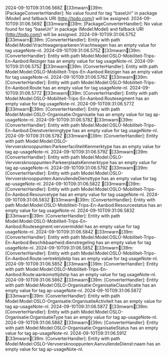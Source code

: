 2024-09-10T09:31:06.568Z [33mwarn[39m: [PackageConverterHandler]: No value found for tag "baseUri" in package (Model) and fallback URI (http://todo.com/) will be assigned.
2024-09-10T09:31:06.569Z [33mwarn[39m: [PackageConverterHandler]: No value found for tag "baseUri" in package (Model:Model) and fallback URI (http://todo.com/) will be assigned.
2024-09-10T09:31:06.575Z [33mwarn[39m: [ConverterHandler]: Entity with path Model:Model:Vrachtwagenparkeren:Vrachtwagen has an empty value for tag usageNote-nl.
2024-09-10T09:31:06.575Z [33mwarn[39m: [ConverterHandler]: Entity with path Model:Model:OSLO-Mobiliteit-Trips-En-Aanbod:Reiziger has an empty value for tag usageNote-nl.
2024-09-10T09:31:06.575Z [33mwarn[39m: [ConverterHandler]: Entity with path Model:Model:OSLO-Mobiliteit-Trips-En-Aanbod:Reiziger has an empty value for tag usageNote-nl.
2024-09-10T09:31:06.576Z [33mwarn[39m: [ConverterHandler]: Entity with path Model:Model:OSLO-Mobiliteit-Trips-En-Aanbod:Route has an empty value for tag usageNote-nl.
2024-09-10T09:31:06.577Z [33mwarn[39m: [ConverterHandler]: Entity with path Model:Model:OSLO-Mobiliteit-Trips-En-Aanbod:Routesegment has an empty value for tag usageNote-nl.
2024-09-10T09:31:06.577Z [33mwarn[39m: [ConverterHandler]: Entity with path Model:Model:OSLO-Organisatie:Organisatie has an empty value for tag ap-usageNote-nl.
2024-09-10T09:31:06.578Z [33mwarn[39m: [ConverterHandler]: Entity with path Model:Model:OSLO-Mobiliteit-Trips-En-Aanbod:Dienstverleningtype has an empty value for tag usageNote-nl.
2024-09-10T09:31:06.578Z [33mwarn[39m: [ConverterHandler]: Entity with path Model:Model:OSLO-Vervoersknooppunten:ParkeerfaciliteitKenmerktype has an empty value for tag ap-usageNote-nl.
2024-09-10T09:31:06.579Z [33mwarn[39m: [ConverterHandler]: Entity with path Model:Model:OSLO-Vervoersknooppunten:ParkeerplaatsKenmerktype has an empty value for tag ap-usageNote-nl.
2024-09-10T09:31:06.579Z [33mwarn[39m: [ConverterHandler]: Entity with path Model:Model:OSLO-Vervoersknooppunten:AanvullendeDiensttype has an empty value for tag ap-usageNote-nl.
2024-09-10T09:31:06.582Z [33mwarn[39m: [ConverterHandler]: Entity with path Model:Model:OSLO-Mobiliteit-Trips-En-Aanbod:Resourcetype has an empty value for tag usageNote-nl.
2024-09-10T09:31:06.583Z [33mwarn[39m: [ConverterHandler]: Entity with path Model:Model:OSLO-Mobiliteit-Trips-En-Aanbod:Resourcestatus has an empty value for tag usageNote-nl.
2024-09-10T09:31:06.583Z [33mwarn[39m: [ConverterHandler]: Entity with path Model:Model:OSLO-Mobiliteit-Trips-En-Aanbod:Routesegment:vervoermiddel has an empty value for tag usageNote-nl.
2024-09-10T09:31:06.584Z [33mwarn[39m: [ConverterHandler]: Entity with path Model:Model:OSLO-Mobiliteit-Trips-En-Aanbod:Beschikbaarheid:dienstregeling has an empty value for tag usageNote-nl.
2024-09-10T09:31:06.585Z [33mwarn[39m: [ConverterHandler]: Entity with path Model:Model:OSLO-Mobiliteit-Trips-En-Aanbod:Route:vertrektijdstip has an empty value for tag usageNote-nl.
2024-09-10T09:31:06.585Z [33mwarn[39m: [ConverterHandler]: Entity with path Model:Model:OSLO-Mobiliteit-Trips-En-Aanbod:Route:aankomsttijdstip has an empty value for tag usageNote-nl.
2024-09-10T09:31:06.586Z [33mwarn[39m: [ConverterHandler]: Entity with path Model:Model:OSLO-Organisatie:OrganisatieClassificatie has an empty value for tag ap-usageNote-nl.
2024-09-10T09:31:06.587Z [33mwarn[39m: [ConverterHandler]: Entity with path Model:Model:OSLO-Organisatie:OrganisatieActiviteit has an empty value for tag ap-usageNote-nl.
2024-09-10T09:31:06.587Z [33mwarn[39m: [ConverterHandler]: Entity with path Model:Model:OSLO-Organisatie:OrganisatieType has an empty value for tag ap-usageNote-nl.
2024-09-10T09:31:06.588Z [33mwarn[39m: [ConverterHandler]: Entity with path Model:Model:OSLO-Organisatie:OrganisatieStatus has an empty value for tag ap-usageNote-nl.
2024-09-10T09:31:06.591Z [33mwarn[39m: [ConverterHandler]: Entity with path Model:Model:OSLO-Vervoersknooppunten:AanvullendeDienst:naam has an empty value for tag ap-usageNote-nl.
